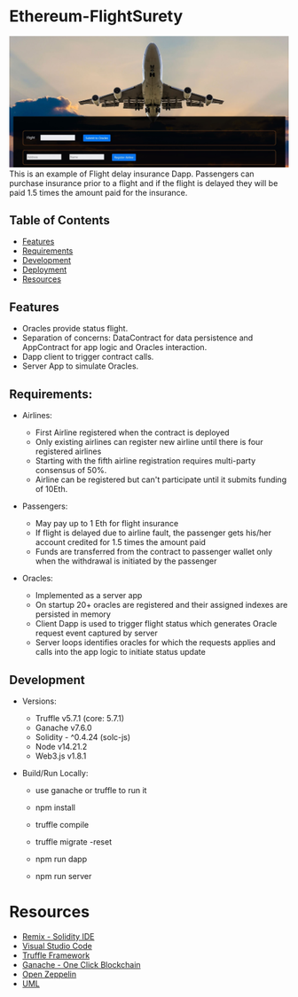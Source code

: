 # Ethereum-FlightSurety
![BlockchainFlight](readmeImage.jpg)
This is an example of Flight delay insurance Dapp.
Passengers can purchase insurance prior to a flight and if the flight is delayed they will be paid 1.5 times the amount paid for the insurance.


## Table of Contents

* [Features](#features)
* [Requirements](#Requirements)
* [Development](#development)
* [Deployment](#deployment)
* [Resources](#resources)

## Features

* Oracles provide status flight.
* Separation of concerns: DataContract for data persistence and AppContract for app logic and Oracles interaction.
* Dapp client to trigger contract calls.
* Server App to simulate Oracles.

## Requirements:

* Airlines: 
    - First Airline registered when the contract is deployed
    - Only existing airlines can register new airline until there is four registered airlines
    - Starting with the fifth airline registration requires multi-party consensus of 50%.
    - Airline can be registered but can't participate until it submits funding of 10Eth. 
    
* Passengers:
    - May pay up to 1 Eth for flight insurance
    - If flight is delayed due to airline fault, the passenger gets his/her account credited for 1.5 times the amount paid
    - Funds are transferred from the contract to passenger wallet only when the withdrawal  is initiated by the passenger

* Oracles:
    - Implemented as a server app
    - On startup 20+ oracles are registered and their assigned indexes are persisted in memory
    - Client Dapp is used to trigger flight status which generates Oracle request event captured by server
    - Server loops identifies oracles for which the requests applies and calls into the app logic to initiate status update

## Development

* Versions: 
    - Truffle v5.7.1 (core: 5.7.1)
    - Ganache v7.6.0
    - Solidity - ^0.4.24 (solc-js)
    - Node v14.21.2
    - Web3.js v1.8.1

* Build/Run Locally:
    - use ganache or truffle to run it 
    - npm install
    - truffle compile
    - truffle migrate -reset

    - npm run dapp 
    - npm run server
    
# Resources
* [Remix - Solidity IDE](https://remix.ethereum.org/)
* [Visual Studio Code](https://code.visualstudio.com/)
* [Truffle Framework](https://truffleframework.com/)
* [Ganache - One Click Blockchain](https://truffleframework.com/ganache)
* [Open Zeppelin ](https://openzeppelin.org/)
* [UML](https://medium.com/@kccmeky/how-to-create-uml-class-diagram-from-your-solidity-contract-6bc050016da8)

